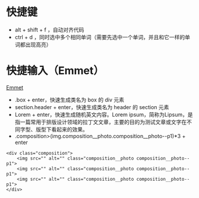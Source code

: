# 快捷键

- alt + shift + f ，自动对齐代码
- ctrl + d ，同时选中多个相同单词（需要先选中一个单词，并且和它一样的单词都出现高亮）

# 快捷输入（Emmet）

[Emmet](https://emmet.io/)

- .box + enter，快速生成类名为 box 的 div 元素
- section.header + enter，快速生成类名为 header 的 section 元素
- Lorem + enter，快速生成随机英文内容。Lorem ipsum，简称为Lipsum，是指一篇常用于排版设计领域的拉丁文文章，主要的目的为测试文章或文字在不同字型、版型下看起来的效果。
- .composition>(img.composition__photo.composition__photo--p1)*3 + enter
``` 
<div class="composition">
    <img src="" alt="" class="composition__photo composition__photo--p1">
    <img src="" alt="" class="composition__photo composition__photo--p1">
    <img src="" alt="" class="composition__photo composition__photo--p1">
</div> 
```